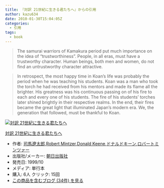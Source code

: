 ```yaml
---
title: 『対訳 21世紀に生きる君たちへ』からの引用
author: kazu634
date: 2010-01-30T15:04:05Z
categories:
  - 引用
tags:
  - book
---
```

<div class="section">
<blockquote>
<p>
      The samurai warriors of Kamakura period put much importance on the idea of &#8220;trustworthiness&#8221;. People, in all eras, must have a trustworthy character. Human beings, both men and women, do not find an untrustworthy character attractive.
</p>
</blockquote>

<blockquote>
<p>
      In retrospect, the most happy time in Koan&#8217;s life was probably the period when he was teaching his students. Koan was a man who took the torch he had received from his mentors and made its flame all the brighter. His greatness was his continuous passing on of his fire to each and every one of his students. The fire of his students&#8217; torches later shined brightly in their respective realms. In the end, their fires became the great light that illuminated Japan&#8217;s modern era. We, the generation that followed, must be thankful to Koan.
</p>
</blockquote>

<div class="hatena-asin-detail">
<a href="http://www.amazon.co.jp/dp/4255990522/?tag=hatena_st1-22&ascsubtag=d-7ibv" onclick="__gaTracker('send', 'event', 'outbound-article', 'http://www.amazon.co.jp/dp/4255990522/?tag=hatena_st1-22&ascsubtag=d-7ibv', '');"><img src="https://images-na.ssl-images-amazon.com/images/I/51WA8HPRTVL._SL160_.jpg" class="hatena-asin-detail-image" alt="対訳 21世紀に生きる君たちへ" title="対訳 21世紀に生きる君たちへ" /></a></p>

<div class="hatena-asin-detail-info">
<p class="hatena-asin-detail-title">
<a href="http://www.amazon.co.jp/dp/4255990522/?tag=hatena_st1-22&ascsubtag=d-7ibv" onclick="__gaTracker('send', 'event', 'outbound-article', 'http://www.amazon.co.jp/dp/4255990522/?tag=hatena_st1-22&ascsubtag=d-7ibv', '対訳 21世紀に生きる君たちへ');">対訳 21世紀に生きる君たちへ</a>
</p>

<ul>
<li>
<span class="hatena-asin-detail-label">作者:</span> <a href="http://d.hatena.ne.jp/keyword/%BB%CA%C7%CF%CE%CB%C2%C0%CF%BA" onclick="__gaTracker('send', 'event', 'outbound-article', 'http://d.hatena.ne.jp/keyword/%BB%CA%C7%CF%CE%CB%C2%C0%CF%BA', '司馬遼太郎');" class="keyword">司馬遼太郎</a>,<a href="http://d.hatena.ne.jp/keyword/Robert%20Mintzer" onclick="__gaTracker('send', 'event', 'outbound-article', 'http://d.hatena.ne.jp/keyword/Robert%20Mintzer', 'Robert Mintzer');" class="keyword">Robert Mintzer</a>,<a href="http://d.hatena.ne.jp/keyword/Donald%20Keene" onclick="__gaTracker('send', 'event', 'outbound-article', 'http://d.hatena.ne.jp/keyword/Donald%20Keene', 'Donald Keene');" class="keyword">Donald Keene</a>,<a href="http://d.hatena.ne.jp/keyword/%A5%C9%A5%CA%A5%EB%A5%C9%A5%AD%A1%BC%A5%F3" onclick="__gaTracker('send', 'event', 'outbound-article', 'http://d.hatena.ne.jp/keyword/%A5%C9%A5%CA%A5%EB%A5%C9%A5%AD%A1%BC%A5%F3', 'ドナルドキーン');" class="keyword">ドナルドキーン</a>,<a href="http://d.hatena.ne.jp/keyword/%A5%ED%A5%D0%A1%BC%A5%C8%A5%DF%A5%F3%A5%C4%A5%A1%A1%BC" onclick="__gaTracker('send', 'event', 'outbound-article', 'http://d.hatena.ne.jp/keyword/%A5%ED%A5%D0%A1%BC%A5%C8%A5%DF%A5%F3%A5%C4%A5%A1%A1%BC', 'ロバートミンツァー');" class="keyword">ロバートミンツァー</a>
</li>
<li>
<span class="hatena-asin-detail-label">出版社/メーカー:</span> <a href="http://d.hatena.ne.jp/keyword/%C4%AB%C6%FC%BD%D0%C8%C7%BC%D2" onclick="__gaTracker('send', 'event', 'outbound-article', 'http://d.hatena.ne.jp/keyword/%C4%AB%C6%FC%BD%D0%C8%C7%BC%D2', '朝日出版社');" class="keyword">朝日出版社</a>
</li>
<li>
<span class="hatena-asin-detail-label">発売日:</span> 1999/10
</li>
<li>
<span class="hatena-asin-detail-label">メディア:</span> 単行本
</li>
<li>
<span class="hatena-asin-detail-label">購入</span>: 6人 <span class="hatena-asin-detail-label">クリック</span>: 15回
</li>
<li>
<a href="http://d.hatena.ne.jp/asin/4255990522" onclick="__gaTracker('send', 'event', 'outbound-article', 'http://d.hatena.ne.jp/asin/4255990522', 'この商品を含むブログ (34件) を見る');" target="_blank">この商品を含むブログ (34件) を見る</a>
</li>
</ul>
</div>

<div class="hatena-asin-detail-foot">
</div>
</div>
</div>
